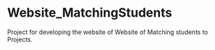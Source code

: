 # Website_MatchingStudents
Project for developing the website of Website of Matching students to Projects.
